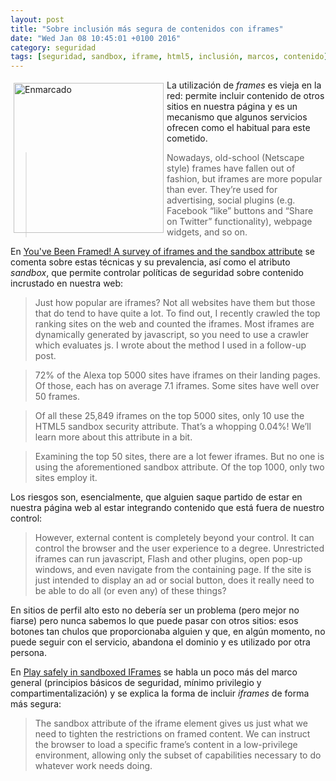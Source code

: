 ```yaml
---
layout: post
title: "Sobre inclusión más segura de contenidos con iframes"
date: "Wed Jan 08 10:45:01 +0100 2016"
category: seguridad
tags: [seguridad, sandbox, iframe, html5, inclusión, marcos, contenido]]
---
```





<a href="https://lh3.googleusercontent.com/Ai47q5eskdaVA1b9na4nXbhDp7LzgN10AUE1pMuIanfkyeC4wDxCM5OH15jyuNDZcZrF=w1680-h1050-no" title="Enmarcado"><img src="https://plus.google.com/u/1/photos/photo/112862240851570159916/6237348164241243442" width="240"  alt="Enmarcado" style="float:left; margin:5px"></a>
La utilización de *frames* es vieja en la red: permite incluir contenido de otros sitios en nuestra página y es un mecanismo que algunos servicios ofrecen como el habitual para este cometido. 

> Nowadays, old-school (Netscape style) frames have fallen out of fashion, but iframes are more popular than ever. They’re used for advertising, social plugins (e.g. Facebook “like” buttons and “Share on Twitter” functionality), webpage widgets, and so on.

En [You've Been Framed!  A survey of iframes and the sandbox attribute](http://www.debug.is/2015/04/15/youve-been-framed/) se comenta sobre estas técnicas y su prevalencia, así como el atributo *sandbox*, que permite controlar políticas de seguridad sobre contenido incrustado en nuestra web:

> Just how popular are iframes? Not all websites have them but those that do tend to have quite a lot. To find out, I recently crawled the top ranking sites on the web and counted the iframes. Most iframes are dynamically generated by javascript, so you need to use a crawler which evaluates js. I wrote about the method I used in a follow-up post.

> 72% of the Alexa top 5000 sites have iframes on their landing pages. Of those, each has on average 7.1 iframes. Some sites have well over 50 frames.

> Of all these 25,849 iframes on the top 5000 sites, only 10 use the HTML5 sandbox security attribute. That’s a whopping 0.04%! We’ll learn more about this attribute in a bit.

> Examining the top 50 sites, there are a lot fewer iframes. But no one is using the aforementioned sandbox attribute. Of the top 1000, only two sites employ it.

Los riesgos son, esencialmente, que alguien saque partido de estar en nuestra página web al estar integrando contenido que está fuera de nuestro control:

>  However, external content is completely beyond your control. It can control the browser and the user experience to a degree. Unrestricted iframes can run javascript, Flash and other plugins, open pop-up windows, and even navigate from the containing page. If the site is just intended to display an ad or social button, does it really need to be able to do all (or even any) of these things?

En sitios de perfil alto esto no debería ser un problema (pero mejor no fiarse) pero nunca sabemos lo que puede pasar con otros sitios: esos botones tan chulos que proporcionaba alguien y que, en algún momento, no puede seguir con el servicio, abandona el dominio y es utilizado por otra persona.

En [Play safely in sandboxed IFrames](http://www.html5rocks.com/en/tutorials/security/sandboxed-iframes/) se habla  un poco más del marco general (principios básicos de seguridad, mínimo privilegio y compartimentalización) y se explica la forma de incluir *iframes* de forma más segura:

> The sandbox attribute of the iframe element gives us just what we need to tighten the restrictions on framed content. We can instruct the browser to load a specific frame’s content in a low-privilege environment, allowing only the subset of capabilities necessary to do whatever work needs doing.

